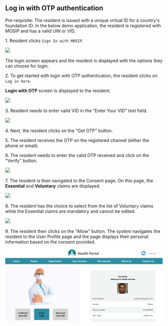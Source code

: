 ## Log in with OTP authentication

Pre-requisite: The resident is issued with a unique virtual ID for a country's foundation ID. In the below demo application, the resident is registered with MOSIP and has a valid UIN or VID.

1\. Resident clicks `Sign In with MOSIP`.

![](\_images/idp-login-otp-signin.png)

The login screen appears and the resident is displayed with the options they can choose for login.

2\. To get started with login with OTP authentication, the resident clicks on `Log in here`.

**Login with OTP** screen is displayed to the resident.

![](\_images/idp-login-otp-loginhere.png)

3\. Resident needs to enter valid VID in the "Enter Your VID" text field. 

![](\_images/idp-login-otp-entervid.png)

4\. Next, the resident clicks on the "Get OTP" button.

5\. The resident receives the OTP on the registered channel (either the phone or email).

6\. The resident needs to enter the valid OTP received and click on the "Verify" button.

![](\_images/idp-login-otp-verify.png)

7\. The resident is then navigated to the Consent page. On this page, the **Essential** and **Voluntary** claims are displayed.

![](\_images/idp-login-otp-askingconsent.png)

8\. The resident has the choice to select from the list of Voluntary claims while the Essential claims are mandatory and cannot be edited.

![](\_images/idp-login-otp-showingclaims.png)

9\. The resident then clicks on the "Allow" button. The system navigates the resident to the User Profile page and the page displays their personal information based on the consent provided.

![](.gitbook/assets/test-docs.png)
